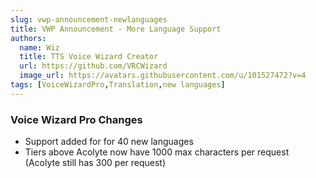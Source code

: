 ```yaml
---
slug: vwp-announcement-newlanguages
title: VWP Announcement - More Language Support
authors:
  name: Wiz
  title: TTS Voice Wizard Creator
  url: https://github.com/VRCWizard
  image_url: https://avatars.githubusercontent.com/u/101527472?v=4
tags: [VoiceWizardPro,Translation,new languages]
---
```


### Voice Wizard Pro Changes
- Support added for for 40 new languages
- Tiers above Acolyte now have 1000 max characters per request (Acolyte still has 300 per request)
